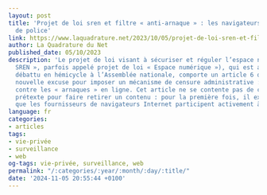 ```yaml
---
layout: post
title: 'Projet de loi sren et filtre « anti-arnaque » : les navigateurs comme auxiliaires
  de police'
link: https://www.laquadrature.net/2023/10/05/projet-de-loi-sren-et-filtre-anti-arnaque-les-navigateurs-comme-auxiliaires-de-police
author: La Quadrature du Net
published_date: 05/10/2023
description: 'Le projet de loi visant à sécuriser et réguler l’espace numérique («
  SREN », parfois appelé projet de loi « Espace numérique »), qui est actuellement
  débattu en hémicycle à l’Assemblée nationale, comporte un article 6 qui crée une
  nouvelle excuse pour imposer un mécanisme de censure administrative : la protection
  contre les « arnaques » en ligne. Cet article ne se contente pas de créer un nouveau
  prétexte pour faire retirer un contenu : pour la première fois, il exige également
  que les fournisseurs de navigateurs Internet participent activement à cette censure.'
language: fr
categories:
- articles
tags:
- vie-privée
- surveillance
- web
og-tags: vie-privée, surveillance, web
permalink: "/:categories/:year/:month/:day/:title/"
date: '2024-11-05 20:55:44 +0100'
---
```

